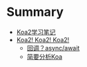 # Summary

* [Koa2学习笔记](README.md)
* [Koa2! Koa2! Koa2!](chapter1.md)
  * [回调？async/await](chapter1/hui-diao-ff1f-async-await.md)
  * [简要分析Koa](chapter1/jian-yao-fen-xi-koa.md)

